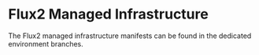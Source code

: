 # Flux2 Managed Infrastructure

The Flux2 managed infrastructure manifests can be found in the dedicated environment branches.